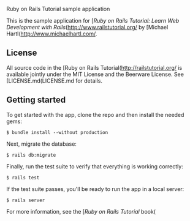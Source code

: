 Ruby on Rails Tutorial sample application

This is the sample application for
[*Ruby on Rails Tutorial:
Learn Web Development with Rails*(http://www.railstutorial.org/
by [Michael Hartl(http://www.michaelhartl.com/.

## License

All source code in the [Ruby on Rails Tutorial(http://railstutorial.org/
is available jointly under the MIT License and the Beerware License. See
[LICENSE.md(LICENSE.md for details.

## Getting started

To get started with the app, clone the repo and then install the needed gems:

```
$ bundle install --without production
```

Next, migrate the database:

```
$ rails db:migrate
```

Finally, run the test suite to verify that everything is working correctly:

```
$ rails test
```

If the test suite passes, you'll be ready to run the app in a local server:

```
$ rails server
```

For more information, see the
[*Ruby on Rails Tutorial* book(
